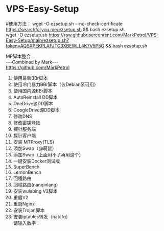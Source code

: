 # VPS-Easy-Setup

#使用方法：
wget -O ezsetup.sh --no-check-certificate https://searchforyou.me/ezsetup.sh && bash ezsetup.sh  
wget -O ezsetup.sh https://raw.githubusercontent.com/MarkPetrol/VPS-Easy-Setup/main/ezsetup.sh?token=AQSXPEKPLAFJTC3XBEWLL4K7V5P5G && bash ezsetup.sh

MP脚本整合  
	---Combined by Mark---  
	https://github.com/MarkPetrol  
1.  使用最新BBr脚本  
2.  使用冷门暴力BBr脚本（仅Debian系可用）  
3.  使用国内源BBr脚本  
4.  AutoReinstall DD脚本  
5.  OneDrive源DD脚本  
6.  GoogleDrive源DD脚本  
7.  修改DNS  
8.  修改密钥登陆  
9.  探针服务端  
10. 探针客户端  
11. 安装 MTProxy(TLS)  
12. 添加Swap（@萌鼠）  
13. 添加Swap（上面用不了再用这个）  
14. 一键安装Docker测试版  
15. SuperBench  
16. LemonBench  
17. 回程路由  
18. 回程路由(nanqinlang)  
19. 安装wulabing V2脚本  
20. 重启V2  
21. 重启Nginx  
22. 安装Trojan脚本  
23. 安装iptables转发（natcfg）  
请输入数字：  
